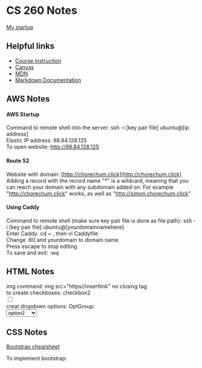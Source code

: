 # CS 260 Notes

[My startup](https://startup.chorechum.click)

## Helpful links

- [Course instruction](https://github.com/webprogramming260)
- [Canvas](https://byu.instructure.com)
- [MDN](https://developer.mozilla.org)
- [Markdown Documentation](https://docs.github.com/en/get-started/writing-on-github/getting-started-with-writing-and-formatting-on-github/basic-writing-and-formatting-syntax)

## AWS Notes

#### AWS Startup
Command to remote shell into the server:   ssh -i [key pair file] ubuntu@[ip address]  
Elastic IP address:  98.84.128.125  
To open website:  http://98.84.128.125  
#### Route 52
Website with domain: [http://chorechum.click](http://chorechum.click)  
Adding a record with the record name "*" is a wildcard, meaning that you can reach your domain with any subdomain added on. For example "http://chorechum.click" works, as well as "http://simon.chorechum.click"
#### Using Caddy
Command to remote shell (make sure key pair file is done as file path): ssh -i [key pair file] ubuntu@[yourdomainnamehere]  
Enter Caddy: cd ~ , then vi Caddyfile  
Change :80 and yourdomain to domain name  
Press escape to stop editing  
To save and exit:   :wq  


## HTML Notes

img command: img src="https//insertlink"  no closing tag  
to create checkboxes: <label for="checkbox2">checkbox2</label>  
          <input type="checkbox" id="checkbox2" name="varCheckbox" value="checkbox2" />  
creat dropdown options: <label for="optgroup">OptGroup: </label>  
        <select id="optgroup" name="varOptGroup">  
          <optgroup label="group1">  
            <option>option1</option>  
            <option selected>option2</option>  
          </optgroup>  
    groups within dropdowns not necessary, just an additional use   


## CSS Notes  
[Bootstrap cheatsheet](https://getbootstrap.com/docs/5.0/examples/cheatsheet/)  

To implement bootstrap:  
          <link href="https://cdn.jsdelivr.net/npm/bootstrap@5.1.3/dist/css/bootstrap.min.css" rel="stylesheet" integrity="sha384-1BmE4kWBq78iYhFldvKuhfTAU6auU8tT94WrHftjDbrCEXSU1oBoqyl2QvZ6jIW3" crossorigin="anonymous">  
    <link href="https://getbootstrap.com/docs/5.1/assets/css/docs.css" rel="stylesheet">  

    
